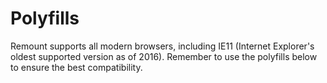 # Polyfills

Remount supports all modern browsers, including IE11 (Internet Explorer's oldest supported version as of 2016). Remember to use the polyfills below to ensure the best compatibility.

<!-- TODO: talk about what the webcomponentsjs polyfills are and why they're necessary -->

[@webcomponents/webcomponentsjs]: https://yarn.pm/@webcomponents/webcomponentsjs
